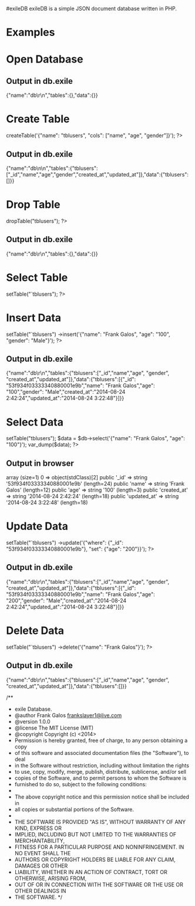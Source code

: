 #exileDB
exileDB is a simple JSON document database written in PHP.

# Examples
# Open Database
<?php
	require 'exileDB.php';

	$db = new exileDB()-open("db.exile");
?>
Output in db.exile
-----------------------------------------------------------------------------------------
{"name":"db\r\n","tables":{},"data":{}}

# Create Table
<?php
	require 'exileDB.php';

	$db = new exileDB()-open("db.exile");
	$db->createTable('{"name": "tblusers", "cols": ["name", "age", "gender"]}');
?>
Output in db.exile
-----------------------------------------------------------------------------------------
{"name":"db\n\n","tables":{"tblusers":["_id","name","age","gender","created_at","updated_at"]},"data":{"tblusers":[]}}

# Drop Table
<?php
	require 'exileDB.php';

	$db = new exileDB()-open("db.exile");
	$db->dropTable("tblusers");
?>
Output in db.exile
-----------------------------------------------------------------------------------------
{"name":"db\r\n","tables":{},"data":{}}

# Select Table
<?php
	require 'exileDB.php';

	$db = new exileDB()-open("db.exile");
	$db->setTable("`tblusers");
?>

# Insert Data
<?php
	require 'exileDB.php';

	$db = new exileDB()-open("db.exile");
	$db
		->setTable("`tblusers")
		->insert('{"name": "Frank Galos", "age": "100", "gender": "Male"}');
?>
Output in db.exile
-----------------------------------------------------------------------------------------
{"name":"db\r\n","tables":{"tblusers":["_id","name","age", "gender", "created_at","updated_at"]},"data":{"tblusers":[{"_id": "53f934f03333340880001e9b","name": "Frank Galos","age": "100","gender": "Male","created_at":"2014-08-24 2:42:24","updated_at":"2014-08-24 3:22:48"}]}}

# Select Data
<?php
	require 'exileDB.php';

	$db = new exileDB()-open("db.exile");
	$db->setTable("tblusers");
	
	$data = $db->select('{"name": "Frank Galos", "age": "100"}');
	var_dump($data);
?>
Output in browser
-----------------------------------------------------------------------------------------
array (size=1)
  0 =>
    object(stdClass)[2]
      public '_id' => string '53f934f03333340880001e9b' (length=24)
      public 'name' => string 'Frank Galos' (length=12)
      public 'age' => string '100' (length=3)
      public 'created_at' => string '2014-08-24 2:42:24' (length=18)
      public 'updated_at' => string '2014-08-24 3:22:48' (length=18)

# Update Data
<?php
	require 'exileDB.php';

	$db = new exileDB()-open("db.exile");
	$db
		->setTable("`tblusers")
		->update('{"where": {"_id": "53f934f03333340880001e9b"}, "set": {"age": "200"}}');
?>
Output in db.exile
-----------------------------------------------------------------------------------------
{"name":"db\r\n","tables":{"tblusers":["_id","name","age", "gender", "created_at","updated_at"]},"data":{"tblusers":[{"_id": "53f934f03333340880001e9b","name": "Frank Galos","age": "200","gender": "Male","created_at":"2014-08-24 2:42:24","updated_at":"2014-08-24 3:22:48"}]}}

# Delete Data
<?php
	require 'exileDB.php';

	$db = new exileDB()-open("db.exile");
	$db
		->setTable("`tblusers")
		->delete('{"name": "Frank Galos"}');
?>
Output in db.exile
-----------------------------------------------------------------------------------------
{"name":"db\r\n","tables":{"tblusers":["_id","name","age", "gender", "created_at","updated_at"]},"data":{"tblusers":[]}}

/**
 * exile Database.
 * @author Frank Galos <frankslayer1@live.com>
 * @version 1.0.0
 * @license The MIT License (MIT)
 * @copyright Copyright (c) <2014> <Frank Galos>
 * Permission is hereby granted, free of charge, to any person obtaining a copy
 * of this software and associated documentation files (the "Software"), to deal
 * in the Software without restriction, including without limitation the rights
 * to use, copy, modify, merge, publish, distribute, sublicense, and/or sell
 * copies of the Software, and to permit persons to whom the Software is
 * furnished to do so, subject to the following conditions:
 *
 * The above copyright notice and this permission notice shall be included in
 * all copies or substantial portions of the Software.
 *
 * THE SOFTWARE IS PROVIDED "AS IS", WITHOUT WARRANTY OF ANY KIND, EXPRESS OR
 * IMPLIED, INCLUDING BUT NOT LIMITED TO THE WARRANTIES OF MERCHANTABILITY,
 * FITNESS FOR A PARTICULAR PURPOSE AND NONINFRINGEMENT. IN NO EVENT SHALL THE
 * AUTHORS OR COPYRIGHT HOLDERS BE LIABLE FOR ANY CLAIM, DAMAGES OR OTHER
 * LIABILITY, WHETHER IN AN ACTION OF CONTRACT, TORT OR OTHERWISE, ARISING FROM,
 * OUT OF OR IN CONNECTION WITH THE SOFTWARE OR THE USE OR OTHER DEALINGS IN
 * THE SOFTWARE.
 */
